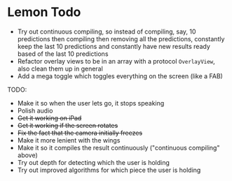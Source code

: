 # Lemon Todo

* Try out continuous compiling, so instead of compiling, say, 10 predictions then compiling then removing all the predictions, constantly keep the last 10 predictions and constantly have new results ready based of the last 10 predictions
* Refactor overlay views to be in an array with a protocol `OverlayView`, also clean them up in general
* Add a mega toggle which toggles everything on the screen (like a FAB)





TODO:

* Make it so when the user lets go, it stops speaking
* Polish audio
* ~~Get it working on iPad~~
* ~~Get it working if the screen rotates~~
* ~~Fix the fact that the camera initially freezes~~
* Make it more lenient with the wings
* Make it so it compiles the result continuously ("continuous compiling" above)
* Try out depth for detecting which the user is holding
* Try out improved algorithms for which piece the user is holding
